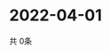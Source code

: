 # 2022-04-01
  共 0条

  <!-- BEGIN -->
  <!-- 最后更新时间Fri Apr 01 2022 15:07:05 GMT+0000 (Coordinated Universal Time) -->
  
  <!-- END -->
  
  
